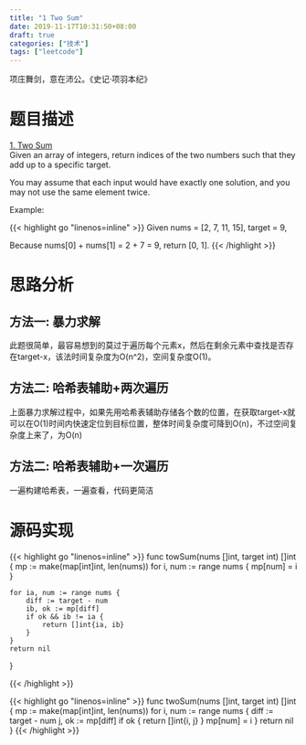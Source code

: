 ```yaml
---
title: "1 Two Sum"
date: 2019-11-17T10:31:50+08:00
draft: true
categories: ["技术"]
tags: ["leetcode"]
---
```

项庄舞剑，意在沛公。《史记·项羽本纪》
<!--more-->

# 题目描述
[1. Two Sum](https://leetcode.com/problems/two-sum/)  
Given an array of integers, return indices of the two numbers such that they add up to a specific target.

You may assume that each input would have exactly one solution, and you may not use the same element twice.

Example:

{{< highlight go "linenos=inline" >}}
Given nums = [2, 7, 11, 15], target = 9,

Because nums[0] + nums[1] = 2 + 7 = 9,
return [0, 1].
{{< /highlight >}}

# 思路分析
## 方法一: 暴力求解
此题很简单，最容易想到的莫过于遍历每个元素x，然后在剩余元素中查找是否存在target-x，该法时间复杂度为O(n^2)，空间复杂度O(1)。

## 方法二: 哈希表辅助+两次遍历
上面暴力求解过程中，如果先用哈希表辅助存储各个数的位置，在获取target-x就可以在O(1)时间内快速定位到目标位置，整体时间复杂度可降到O(n)，不过空间复杂度上来了，为O(n)

## 方法二: 哈希表辅助+一次遍历
一遍构建哈希表，一遍查看，代码更简洁  
# 源码实现
{{< highlight go "linenos=inline" >}}
func towSum(nums []int, target int) []int {
	mp := make(map[int]int, len(nums))
	for i, num := range nums {
		mp[num] = i
	}

	for ia, num := range nums {
		diff := target - num
		ib, ok := mp[diff]
		if ok && ib != ia {
			return []int{ia, ib}
		}
	}
	return nil
}

{{< /highlight >}}

{{< highlight go "linenos=inline" >}}
func twoSum(nums []int, target int) []int {
	mp := make(map[int]int, len(nums))
	for i, num := range nums {
		diff := target - num
		j, ok := mp[diff]
		if ok {
			return []int{i, j}
		}
		mp[num] = i
	}
	return nil
}
{{< /highlight >}}

